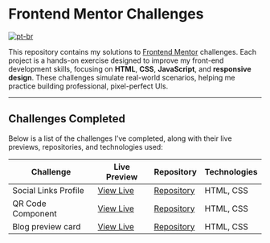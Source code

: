 # Frontend Mentor Challenges  
[![pt-br](https://img.shields.io/badge/lang-pt--br-green.svg)](README.pt-br.md)

This repository contains my solutions to [Frontend Mentor](https://www.frontendmentor.io) challenges. Each project is a hands-on exercise designed to improve my front-end development skills, focusing on **HTML**, **CSS**, **JavaScript**, and **responsive design**. These challenges simulate real-world scenarios, helping me practice building professional, pixel-perfect UIs.

---

## Challenges Completed  

Below is a list of the challenges I’ve completed, along with their live previews, repositories, and technologies used:

| Challenge               | Live Preview                                                                 | Repository                                                                                     | Technologies       |
|-------------------------|------------------------------------------------------------------------------|-----------------------------------------------------------------------------------------------|--------------------|
| Social Links Profile    | [View Live](https://ronogue.github.io/frontend-mentor-challenges/social-links-profile/) | [Repository](https://github.com/ronogue/frontend-mentor-challenges/tree/main/social-links-profile) | HTML, CSS          |
| QR Code Component       | [View Live](https://ronogue.github.io/frontend-mentor-challenges/qr-code-component/)    | [Repository](https://github.com/ronogue/frontend-mentor-challenges/tree/main/qr-code-component)    | HTML, CSS          |
| Blog preview card       | [View Live](https://ronogue.github.io/frontend-mentor-challenges/blog-preview-card/)    | [Repository](https://github.com/ronogue/frontend-mentor-challenges/tree/main/blog-preview-card)    | HTML, CSS                           |
